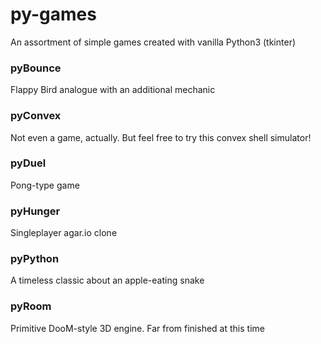# py-games
An assortment of simple games created with vanilla Python3 (tkinter)

### pyBounce
Flappy Bird analogue with an additional mechanic

### pyConvex
Not even a game, actually. But feel free to try this convex shell simulator!

### pyDuel
Pong-type game

### pyHunger
Singleplayer agar.io clone

### pyPython
A timeless classic about an apple-eating snake

### pyRoom
Primitive DooM-style 3D engine. Far from finished at this time
